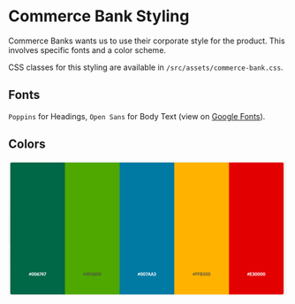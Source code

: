 # Commerce Bank Styling

Commerce Banks wants us to use their corporate style for the product. This involves specific fonts and a color scheme.

CSS classes for this styling are available in `/src/assets/commerce-bank.css`.

## Fonts

`Poppins` for Headings, `Open Sans` for Body Text (view on [Google Fonts](https://fonts.google.com/share?selection.family=Open%20Sans:ital@1%7CPoppins)).

## Colors

![color-swatch](./assets/commerce-bank-color-swatch.png)